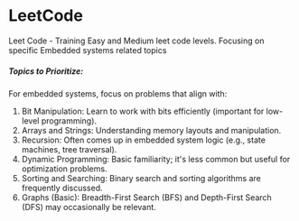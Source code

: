# LeetCode
Leet Code - Training Easy and Medium leet code levels. Focusing on specific Embedded systems related topics

##### Topics to Prioritize:
For embedded systems, focus on problems that align with:

1. Bit Manipulation: Learn to work with bits efficiently (important for low-level programming).
1. Arrays and Strings: Understanding memory layouts and manipulation.
1. Recursion: Often comes up in embedded system logic (e.g., state machines, tree traversal).
1. Dynamic Programming: Basic familiarity; it's less common but useful for optimization problems.
1. Sorting and Searching: Binary search and sorting algorithms are frequently discussed.
1. Graphs (Basic): Breadth-First Search (BFS) and Depth-First Search (DFS) may occasionally be relevant.
